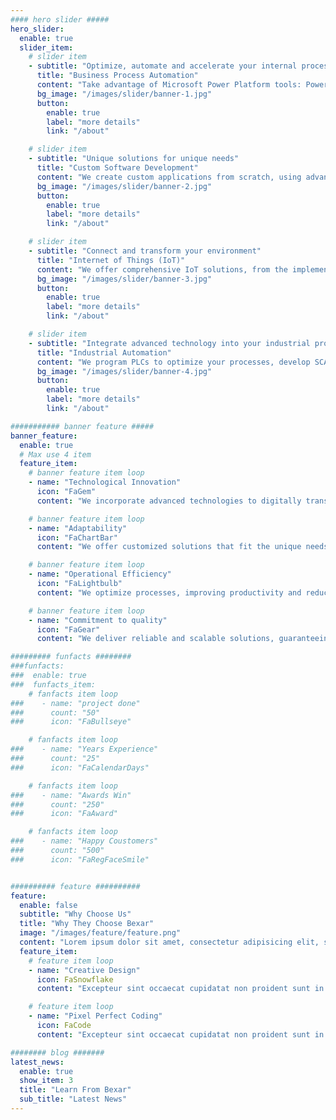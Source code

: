 ```yaml
---
#### hero slider #####
hero_slider:
  enable: true
  slider_item:
    # slider item
    - subtitle: "Optimize, automate and accelerate your internal processes"
      title: "Business Process Automation"
      content: "Take advantage of Microsoft Power Platform tools: Power Apps, Power BI, Power Automate and Power Pages to digitize and automate your business. Implement mobile, web and Business Intelligence dashboard solutions in less time and with great flexibility."
      bg_image: "/images/slider/banner-1.jpg"
      button:
        enable: true
        label: "more details"
        link: "/about"

    # slider item
    - subtitle: "Unique solutions for unique needs"
      title: "Custom Software Development"
      content: "We create custom applications from scratch, using advanced technologies like Python, web frameworks, RPA's and Machine Learning algorithms. We adapt to your specific requirements to provide you with robust and scalable software."
      bg_image: "/images/slider/banner-2.jpg"
      button:
        enable: true
        label: "more details"
        link: "/about"

    # slider item
    - subtitle: "Connect and transform your environment"
      title: "Internet of Things (IoT)"
      content: "We offer comprehensive IoT solutions, from the implementation of smart sensors to the design of networks of connected devices. Modernize your infrastructure and obtain real-time data to improve decision making."
      bg_image: "/images/slider/banner-3.jpg"
      button:
        enable: true
        label: "more details"
        link: "/about"

    # slider item
    - subtitle: "Integrate advanced technology into your industrial processes"
      title: "Industrial Automation"
      content: "We program PLCs to optimize your processes, develop SCADA systems for real-time monitoring and offer advanced process control solutions."
      bg_image: "/images/slider/banner-4.jpg"
      button:
        enable: true
        label: "more details"
        link: "/about"

########### banner feature #####
banner_feature:
  enable: true
  # Max use 4 item
  feature_item:
    # banner feature item loop
    - name: "Technological Innovation"
      icon: "FaGem"
      content: "We incorporate advanced technologies to digitally transform your company."

    # banner feature item loop
    - name: "Adaptability"
      icon: "FaChartBar"
      content: "We offer customized solutions that fit the unique needs of each business."

    # banner feature item loop
    - name: "Operational Efficiency"
      icon: "FaLightbulb"
      content: "We optimize processes, improving productivity and reducing costs through intelligent automation."

    # banner feature item loop
    - name: "Commitment to quality"
      icon: "FaGear"
      content: "We deliver reliable and scalable solutions, guaranteeing high quality standards."

######### funfacts ########
###funfacts:
###  enable: true
###  funfacts_item:
    # fanfacts item loop
###    - name: "project done"
###      count: "50"
###      icon: "FaBullseye"

    # fanfacts item loop
###    - name: "Years Experience"
###      count: "25"
###      icon: "FaCalendarDays"

    # fanfacts item loop
###    - name: "Awards Win"
###      count: "250"
###      icon: "FaAward"

    # fanfacts item loop
###    - name: "Happy Coustomers"
###      count: "500"
###      icon: "FaRegFaceSmile"


########## feature ##########
feature:
  enable: false
  subtitle: "Why Choose Us"
  title: "Why They Choose Bexar"
  image: "/images/feature/feature.png"
  content: "Lorem ipsum dolor sit amet, consectetur adipisicing elit, sed do eius tempor incididunt ut labore."
  feature_item:
    # feature item loop
    - name: "Creative Design"
      icon: FaSnowflake
      content: "Excepteur sint occaecat cupidatat non proident sunt in culpa qui officia."

    # feature item loop
    - name: "Pixel Perfect Coding"
      icon: FaCode
      content: "Excepteur sint occaecat cupidatat non proident sunt in culpa qui officia."

######## blog #######
latest_news:
  enable: true
  show_item: 3
  title: "Learn From Bexar"
  sub_title: "Latest News"
---
```

